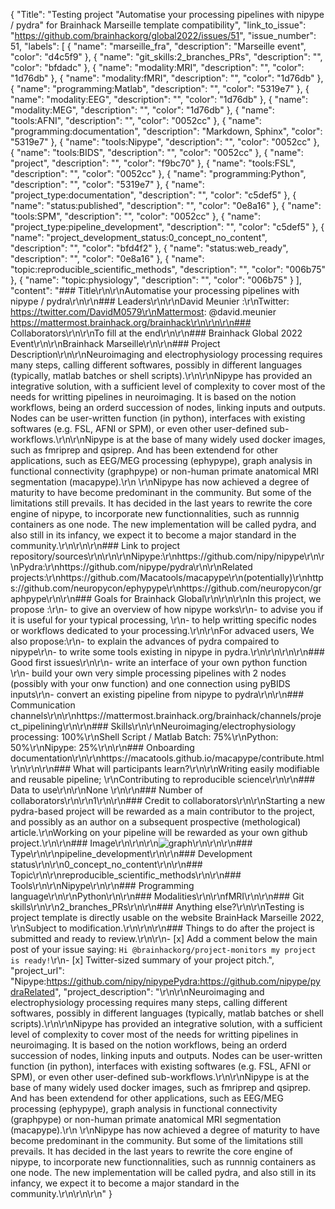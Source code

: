 {
  "Title": "Testing project \"Automatise your processing pipelines with nipype / pydra\" for Brainhack Marseille template compatibility",
  "link_to_issue": "https://github.com/brainhackorg/global2022/issues/51",
  "issue_number": 51,
  "labels": [
    {
      "name": "marseille_fra",
      "description": "Marseille event",
      "color": "d4c5f9"
    },
    {
      "name": "git_skills:2_branches_PRs",
      "description": "",
      "color": "bfdadc"
    },
    {
      "name": "modality:MRI",
      "description": "",
      "color": "1d76db"
    },
    {
      "name": "modality:fMRI",
      "description": "",
      "color": "1d76db"
    },
    {
      "name": "programming:Matlab",
      "description": "",
      "color": "5319e7"
    },
    {
      "name": "modality:EEG",
      "description": "",
      "color": "1d76db"
    },
    {
      "name": "modality:MEG",
      "description": "",
      "color": "1d76db"
    },
    {
      "name": "tools:AFNI",
      "description": "",
      "color": "0052cc"
    },
    {
      "name": "programming:documentation",
      "description": "Markdown, Sphinx",
      "color": "5319e7"
    },
    {
      "name": "tools:Nipype",
      "description": "",
      "color": "0052cc"
    },
    {
      "name": "tools:BIDS",
      "description": "",
      "color": "0052cc"
    },
    {
      "name": "project",
      "description": "",
      "color": "f9bc70"
    },
    {
      "name": "tools:FSL",
      "description": "",
      "color": "0052cc"
    },
    {
      "name": "programming:Python",
      "description": "",
      "color": "5319e7"
    },
    {
      "name": "project_type:documentation",
      "description": "",
      "color": "c5def5"
    },
    {
      "name": "status:published",
      "description": "",
      "color": "0e8a16"
    },
    {
      "name": "tools:SPM",
      "description": "",
      "color": "0052cc"
    },
    {
      "name": "project_type:pipeline_development",
      "description": "",
      "color": "c5def5"
    },
    {
      "name": "project_development_status:0_concept_no_content",
      "description": "",
      "color": "bfd4f2"
    },
    {
      "name": "status:web_ready",
      "description": "",
      "color": "0e8a16"
    },
    {
      "name": "topic:reproducible_scientific_methods",
      "description": "",
      "color": "006b75"
    },
    {
      "name": "topic:physiology",
      "description": "",
      "color": "006b75"
    }
  ],
  "content": "### Title\r\n\r\nAutomatise your processing pipelines with nipype / pydra\r\n\r\n### Leaders\r\n\r\nDavid Meunier :\r\nTwitter: https://twitter.com/DavidM0579\r\nMattermost: @david.meunier https://mattermost.brainhack.org/brainhack\r\n\r\n\r\n### Collaborators\r\n\r\nTo fill at the end\r\n\r\n### Brainhack Global 2022 Event\r\n\r\nBrainhack Marseille\r\n\r\n### Project Description\r\n\r\nNeuroimaging and electrophysiology processing requires many steps, calling different softwares, possibly in different languages (typically, matlab batches or shell scripts).\r\n\r\nNipype has provided an integrative solution, with a sufficient level of complexity to cover most of the needs for writting pipelines in neuroimaging. It is based on the notion workflows, being an orderd succession of nodes, linking inputs and outputs. Nodes can be user-written function (in python), interfaces with existing softwares (e.g. FSL, AFNI or SPM), or even other user-defined sub-workflows.\r\n\r\nNipype is at the base of many widely used docker images, such as fmriprep and qsiprep. And has been extendend for other applications, such as EEG/MEG processing (ephypype), graph analysis in functional connectivity (graphpype) or non-human primate anatomical MRI segmentation (macapype).\r\n \r\nNipype has now achieved a degree of maturity to have become predominant in the community. But some of the limitations still prevails. It has decided in the last years to rewrite the core engine of nipype, to incorporate new functionnalities, such as runnnig containers as one node. The new implementation will be called pydra, and also still in its infancy, we expect it to become a major standard in the community.\r\n\r\n\r\n### Link to project repository/sources\r\n\r\n\r\nNipype:\r\nhttps://github.com/nipy/nipype\r\n\r\nPydra:\r\nhttps://github.com/nipype/pydra\r\n\r\nRelated projects:\r\nhttps://github.com/Macatools/macapype\r\n(potentially)\r\nhttps://github.com/neuropycon/ephypype\r\nhttps://github.com/neuropycon/graphpype\r\n\r\n### Goals for Brainhack Global\r\n\r\n\r\nIn this project, we propose :\r\n- to give an overview of how nipype works\r\n- to advise you if it is useful for your typical processing, \r\n- to help writting specific nodes or workflows dedicated to your processing.\r\n\r\nFor advaced users, We also propose:\r\n- to explain the advances of pydra compaired to nipype\r\n- to write some tools existing in nipype in pydra.\r\n\r\n\r\n\r\n### Good first issues\r\n\r\n- write an interface of your own python function  \r\n- build your own very simple processing pipelines with 2 nodes (possibly with your onw function) and one connection using pyBIDS inputs\r\n- convert an existing pipeline from nipype to pydra\r\n\r\n### Communication channels\r\n\r\nhttps://mattermost.brainhack.org/brainhack/channels/project_pipelining\r\n\r\n### Skills\r\n\r\nNeuroimaging/electrophysiology processing: 100%\r\nShell Script / Matlab Batch: 75%\r\nPython: 50%\r\nNipype: 25%\r\n\r\n### Onboarding documentation\r\n\r\nhttps://macatools.github.io/macapype/contribute.html\r\n\r\n\r\n### What will participants learn?\r\n\r\nWriting easily modifiable and reusable pipeline; \r\nContributing to reproducible science\r\n\r\n### Data to use\r\n\r\nNone \r\n\r\n### Number of collaborators\r\n\r\n1\r\n\r\n### Credit to collaborators\r\n\r\nStarting a new pydra-based project will be rewarded as a main contributor to the project, and possibly as an author on a subsequent prospective (methological) article.\r\nWorking on your pipeline will be rewarded as your own github project.\r\n\r\n### Image\r\n\r\n\r\n![graph](https://user-images.githubusercontent.com/7290245/197730139-7d607b68-3cac-4241-8b2b-3145a7348254.png)\r\n\r\n\r\n### Type\r\n\r\npipeline_development\r\n\r\n### Development status\r\n\r\n0_concept_no_content\r\n\r\n### Topic\r\n\r\nreproducible_scientific_methods\r\n\r\n### Tools\r\n\r\nNipype\r\n\r\n### Programming language\r\n\r\nPython\r\n\r\n### Modalities\r\n\r\nfMRI\r\n\r\n### Git skills\r\n\r\n2_branches_PRs\r\n\r\n### Anything else?\r\n\r\nTesting is project template is directly usable on the website BrainHack Marseille 2022, \r\nSubject to modification.\r\n\r\n\r\n### Things to do after the project is submitted and ready to review.\r\n\r\n- [x] Add a comment below the main post of your issue saying: `Hi @brainhackorg/project-monitors my project is ready!`\r\n- [x] Twitter-sized summary of your project pitch.",
  "project_url": "Nipype:https://github.com/nipy/nipypePydra:https://github.com/nipype/pydraRelated",
  "project_description": "\r\n\r\nNeuroimaging and electrophysiology processing requires many steps, calling different softwares, possibly in different languages (typically, matlab batches or shell scripts).\r\n\r\nNipype has provided an integrative solution, with a sufficient level of complexity to cover most of the needs for writting pipelines in neuroimaging. It is based on the notion workflows, being an orderd succession of nodes, linking inputs and outputs. Nodes can be user-written function (in python), interfaces with existing softwares (e.g. FSL, AFNI or SPM), or even other user-defined sub-workflows.\r\n\r\nNipype is at the base of many widely used docker images, such as fmriprep and qsiprep. And has been extendend for other applications, such as EEG/MEG processing (ephypype), graph analysis in functional connectivity (graphpype) or non-human primate anatomical MRI segmentation (macapype).\r\n \r\nNipype has now achieved a degree of maturity to have become predominant in the community. But some of the limitations still prevails. It has decided in the last years to rewrite the core engine of nipype, to incorporate new functionnalities, such as runnnig containers as one node. The new implementation will be called pydra, and also still in its infancy, we expect it to become a major standard in the community.\r\n\r\n\r\n"
}
